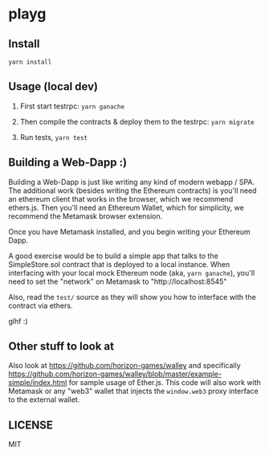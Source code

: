 # playg

## Install

`yarn install`

## Usage (local dev)

1. First start testrpc: `yarn ganache`

2. Then compile the contracts & deploy them to the testrpc: `yarn migrate`

3. Run tests, `yarn test`


## Building a Web-Dapp :)

Building a Web-Dapp is just like writing any kind of modern webapp / SPA.
The additional work (besides writing the Ethereum contracts) is you'll need an
ethereum client that works in the browser, which we recommend ethers.js. Then
you'll need an Ethereum Wallet, which for simplicity, we recommend the
Metamask browser extension. 

Once you have Metamask installed, and you begin writing your Ethereum Dapp.

A good exercise would be to build a simple app that talks to the SimpleStore.sol
contract that is deployed to a local instance. When interfacing with your local
mock Ethereum node (aka, `yarn ganache`), you'll need to set the "network" on
Metamask to "http://localhost:8545"

Also, read the `test/` source as they will show you how to interface
with the contract via ethers.

glhf :)


## Other stuff to look at

Also look at https://github.com/horizon-games/walley and specifically
https://github.com/horizon-games/walley/blob/master/example-simple/index.html
for sample usage of Ether.js. This code will also work with Metamask or any
"web3" wallet that injects the `window.web3` proxy interface to the external
wallet.


## LICENSE

MIT
